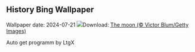 ## History Bing Wallpaper
Wallpaper date: 2024-07-21
![](https://www.bing.com/th?id=OHR.MineralMoon_EN-CA8937891241_UHD.jpg&w=1000)Download: [The moon (© Victor Blum/Getty Images)](https://www.bing.com/th?id=OHR.MineralMoon_EN-CA8937891241_UHD.jpg)

Auto get programm by LtgX
